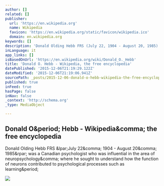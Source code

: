 ```yaml
---
author: []
related: []
publisher:
  url: 'https://en.wikipedia.org'
  name: Wikipedia
  favicon: 'https://en.wikipedia.org/static/favicon/wikipedia.ico'
  domain: en.wikipedia.org
keywords: []
description: 'Donald Olding Hebb FRS (July 22, 1904 - August 20, 1985) was a Canadian psychologist who was influential in the area of neuropsychology, where he sought to understand how the function of neurons contributed to psychological processes such as learning.'
inLanguage: it
app_links: []
isBasedOnUrl: 'https://en.wikipedia.org/wiki/Donald_O._Hebb'
title: 'Donald O. Hebb - Wikipedia, the free encyclopedia'
datePublished: '2015-12-06T21:19:29.122Z'
dateModified: '2015-12-06T21:19:06.941Z'
sourcePath: _posts/2015-12-06-donald-o-hebb-wikipedia-the-free-encyclopedia.md
published: true
inFeed: true
hasPage: false
inNav: false
_context: 'http://schema.org'
_type: MediaObject

---
```

<article style=""><h1>Donald O&amp;period; Hebb - Wikipedia&amp;comma; the free encyclopedia</h1><p>Donald Olding Hebb FRS &amp;lpar;July 22&amp;comma; 1904 - August 20&amp;comma; 1985&amp;rpar; was a Canadian psychologist who was influential in the area of neuropsychology&amp;comma; where he sought to understand how the function of neurons contributed to psychological processes such as learning&amp;period;</p><img src="https://upload.wikimedia.org/wikipedia/en/1/1d/Donald_Hebb.gif" /></article>